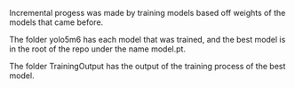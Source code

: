 Incremental progess was made by training models based off weights of the models that came before.

The folder yolo5m6 has each model that was trained, and the best model is in the root of the repo under the name model.pt.

The folder TrainingOutput has the output of the training process of the best model.